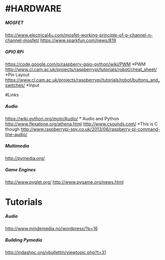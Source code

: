 #HARDWARE
=======================

##### MOSFET
http://www.electrical4u.com/mosfet-working-principle-of-p-channel-n-channel-mosfet/
https://www.sparkfun.com/news/819

##### GPIO RPi
https://code.google.com/p/raspberry-gpio-python/wiki/PWM *PWM
http://www.cl.cam.ac.uk/projects/raspberrypi/tutorials/robot/cheat_sheet/ *Pin Layout
https://www.cl.cam.ac.uk/projects/raspberrypi/tutorials/robot/buttons_and_switches/ *Input



#Links

##### Audio
https://wiki.python.org/moin/Audio/ * Audio and Python
http://www.flexatone.org/athena.html
http://www.csounds.com/ *This is C though
http://www.raspberrypi-spy.co.uk/2013/06/raspberry-pi-command-line-audio/

##### Multimedia
http://pymedia.org/

##### Game Engines
http://www.pyglet.org/
http://www.pygame.org/news.html



# Tutorials

##### Audio
http://www.mindemedia.no/wordpress/?p=16

##### Building Pymedia
http://indashpc.org/vbullettin/viewtopic.php?t=31
